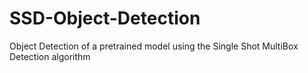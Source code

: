 # SSD-Object-Detection
Object Detection of a pretrained model using the Single Shot MultiBox Detection algorithm
